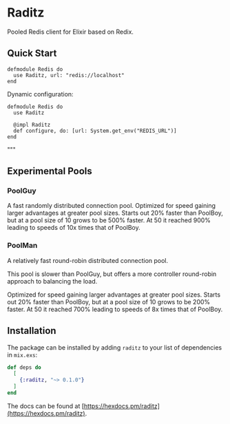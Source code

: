 # Raditz

Pooled Redis client for Elixir based on Redix.

## Quick Start

```
defmodule Redis do
  use Raditz, url: "redis://localhost"
end
```

Dynamic configuration:
```
defmodule Redis do
  use Raditz

  @impl Raditz
  def configure, do: [url: System.get_env("REDIS_URL")]
end
```
"""

## Experimental Pools

### PoolGuy

A fast randomly distributed connection pool.
Optimized for speed gaining larger advantages at greater pool sizes.
Starts out 20% faster than PoolBoy, but at a pool size of 10 grows to be 500% faster.
At 50 it reached 900% leading to speeds of 10x times that of PoolBoy.

### PoolMan

A relatively fast round-robin distributed connection pool.

This pool is slower than PoolGuy, but offers a more controller round-robin approach to balancing the load.

Optimized for speed gaining larger advantages at greater pool sizes.
Starts out 20% faster than PoolBoy, but at a pool size of 10 grows to be 200% faster.
At 50 it reached 700% leading to speeds of 8x times that of PoolBoy.

## Installation

The package can be installed
by adding `raditz` to your list of dependencies in `mix.exs`:

```elixir
def deps do
  [
    {:raditz, "~> 0.1.0"}
  ]
end
```

The docs can be found at [https://hexdocs.pm/raditz](https://hexdocs.pm/raditz).
